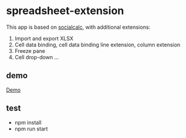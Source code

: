 # spreadsheet-extension
This app is based on <a href="https://github.com/DanBricklin/socialcalc" target="_blank">socialcalc</a>, with additional extensions:
1. Import and export XLSX
2. Cell data binding, cell data binding line extension, column extension
3. Freeze pane
4. Cell drop-down
...

## demo
<a href="http://frogo.cn/spreadsheet/">Demo</a>

## test
* npm install
* npm run start
